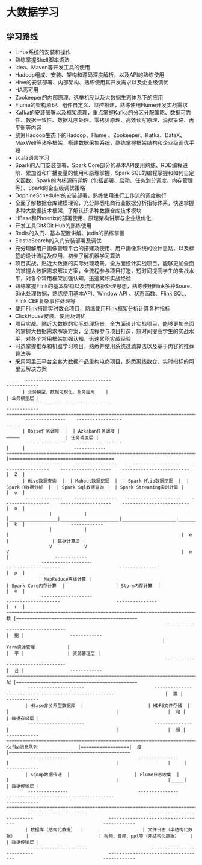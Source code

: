 # 大数据学习
## 学习路线
- Linux系统的安装和操作
- 熟练掌握Shell脚本语法
- Idea、Maven等开发工具的使用
- Hadoop组成、安装、架构和源码深度解析，以及API的熟练使用
- Hive的安装部署、内部架构、熟练使用其开发需求以及企业级调优
- HA高可用
- Zookeeper的内部原理、选举机制以及大数据生态体系下的应用
- Flume的架构原理、组件自定义、监控搭建，熟练使用Flume开发实战需求
- Kafka的安装部署以及框架原理，重点掌握Kafka的分区分配策略、数据可靠性、数据一致性、数据乱序处理、零拷贝原理、高效读写原理、消费策略、再平衡等内容
- 统筹Hadoop生态下的Hadoop、Flume 、Zookeeper、Kafka、DataX、MaxWell等诸多框架，搭建数据采集系统，熟练掌握框架结构和企业级调优手段
- scala语言学习
- Spark的入门安装部署、Spark Core部分的基本API使用熟练、RDD编程进阶、累加器和广播变量的使用和原理掌握、Spark SQL的编程掌握和如何自定义函数、Spark的内核源码详解（包括部署、启动、任务划分调度、内存管理等）、Spark的企业级调优策略
- DophineScheduler的安装部署，熟练使用进行工作流的调度执行
- 全面了解数据仓库建模理论，充分熟悉电商行业数据分析指标体系，快速掌握多种大数据技术框架，了解认识多种数据仓库技术模块
- HBase和Phoenix的部署使用、原理架构讲解与企业级优化
- 开发工具Git&Git Hub的熟练使用
- Redis的入门、基本配置讲解、jedis的熟练掌握
- ElasticSearch的入门安装部署及调优
- 充分理解用户画像管理平台的搭建及使用、用户画像系统的设计思路，以及标签的设计流程及应用，初步了解机器学习算法
- 项目实战。贴近大数据的实际处理场景，全方面设计实战项目，能够更加全面的掌握大数据需求解决方案，全流程参与项目打造，短时间提高学生的实战水平，对各个常用框架加强认知，迅速累积实战经验
- 熟练掌握Flink的基本架构以及流式数据处理思想，熟练使用Flink多种Soure、Sink处理数据，熟练使用基本API、Window API 、状态函数、Flink SQL、Flink CEP复杂事件处理等
- 使用Flink搭建实时数仓项目，熟练使用Flink框架分析计算各种指标
- ClickHouse安装、使用及调优
- 项目实战。贴近大数据的实际处理场景，全方面设计实战项目，能够更加全面的掌握大数据需求解决方案，全流程参与项目打造，短时间提高学生的实战水平，对各个常用框架加强认知，迅速累积实战经验 
- 可选掌握推荐和机器学习项目，熟悉并使用系统过滤算法以及基于内容的推荐算法等
- 采用阿里云平台全套大数据产品重构电商项目，熟悉离线数仓、实时指标的阿里云解决方案

```
       --------------------------------                                                                                                                                         ------------
      | 业务模型、数据可视化、业务应用    |                                                                                                                                       | 业务模型层 |
       --------------------------------                                                                                                                                         ------------
=====================================================================================================================================================================================================
       ---------------    -----------------                                                                                                                                     ------------ 
      | Oozie任务调度  |  | Azkaban任务调度 |                                                                                                              —————                 | 任务调度层 |        
       ---------------    -----------------                                                                                                             |     |                  ------------
========================================================================================================================================================|     |=======================================
       --------------    ----------------    --------------------    -----------------    -------------------    -------------------------              |  Z  |
      | Hive数据查询  |  | Mahout数据挖掘  |  | Spark Mlib数据挖掘  |  | Spark R数据分析  |  | Spark Sql数据查询 |  | Spark Streaming实时计算 |             |  o  |
       --------------    ----------------    --------------------    -----------------    -------------------    -------------------------              |  o  |
                |            |      |__________________|______________________|____________________|___________________________|                        |  k  |                 ------------
                |            |                                                         |                                                                |  e  |                | 数据计算层 |
                V            V                                                         V                                                                |  e  |                 ------------
             -------------------                                              --------------------                     ---------------                  |  p  |
            | MapReduce离线计算 |                                            | Spark Core内存计算  |                   | Storm内存计算  |                 |  e  |
             -------------------                                              --------------------                     ---------------                  |  r  |
========================================================================================================================================================|  数 |============================================= 
                                                           ---------------------------------                                                            |  据 |                 ------------
                                                          |          Yarn资源管理            |                                                           |  平 |                | 资源管理层 |                
                                                           ---------------------------------                                                            |  台 |                 ------------
========================================================================================================================================================|  配 |============================================= 
        ---------------------                          --------------                        ----------------------------------------                   |  置 |                 ------------
       | HBase非关系型数据库  |                        | HDFS文件存储  |                      |                                        |                  |  和 |                | 数据存储层 |
        ---------------------                          --------------                       |                                        |                  |  调 |                 ------------
============================================================================================|             Kafka消息队列               |==================|  度 |============================================= 
        ---------------                          ---------------                            |                                        |                  |     |                 ------------
       | Sqoop数据传递  |                        | Flume日志收集  |                           |                                        |                  |_____|                | 数据传输层 |
        ---------------                          ---------------                             ----------------------------------------                                           ------------
============================================================================================================================================================================================================ 
        ----------------------                        --------------------------                            -----------------------------------                                 ------------
       | 数据库（结构化数据）  |                      | 文件日志（半结构化数据）    |                          | 视频、音频、ppt等（非结构化数据）    |                               | 数据传输层 |
        ----------------------                        --------------------------                            -----------------------------------                                 ------------










```


